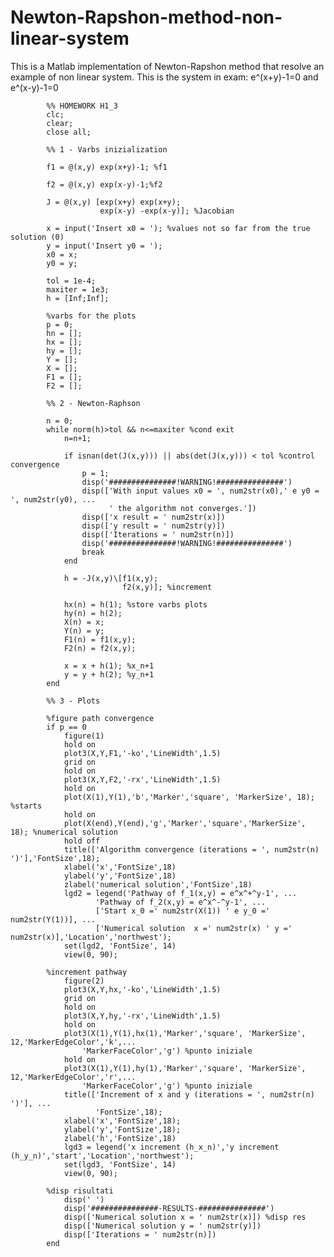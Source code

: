 # Newton-Rapshon-method-non-linear-system
This is a Matlab implementation of Newton-Rapshon method that resolve an example of non linear system.
This is the system in exam:
e^(x+y)-1=0 and e^(x-y)-1=0


            %% HOMEWORK H1_3
            clc;
            clear; 
            close all;
            
            %% 1 - Varbs inizialization
            
            f1 = @(x,y) exp(x+y)-1; %f1
            
            f2 = @(x,y) exp(x-y)-1;%f2
            
            J = @(x,y) [exp(x+y) exp(x+y);
                        exp(x-y) -exp(x-y)]; %Jacobian
            
            x = input('Insert x0 = '); %values not so far from the true solution (0)
            y = input('Insert y0 = ');
            x0 = x;
            y0 = y;
            
            tol = 1e-4; 
            maxiter = 1e3;                                 
            h = [Inf;Inf];
             
            %varbs for the plots
            p = 0;
            hn = []; 
            hx = [];
            hy = [];
            Y = [];
            X = [];
            F1 = [];
            F2 = [];
            
            %% 2 - Newton-Raphson
            
            n = 0;
            while norm(h)>tol && n<=maxiter %cond exit
                n=n+1;
            
                if isnan(det(J(x,y))) || abs(det(J(x,y))) < tol %control convergence
                    p = 1;
                    disp('###############!WARNING!###############')
                    disp(['With input values x0 = ', num2str(x0),' e y0 = ', num2str(y0), ...
                          ' the algorithm not converges.']) 
                    disp(['x result = ' num2str(x)])        
                    disp(['y result = ' num2str(y)])      
                    disp(['Iterations = ' num2str(n)])         
                    disp('###############!WARNING!###############')
                    break                                      
                end                                           
                                            
                h = -J(x,y)\[f1(x,y);
                             f2(x,y)]; %increment
            
                hx(n) = h(1); %store varbs plots
                hy(n) = h(2);
                X(n) = x;
                Y(n) = y;
                F1(n) = f1(x,y);
                F2(n) = f2(x,y);
            
                x = x + h(1); %x_n+1
                y = y + h(2); %y_n+1
            end
            
            %% 3 - Plots
            
            %figure path convergence
            if p == 0
                figure(1) 
                hold on
                plot3(X,Y,F1,'-ko','LineWidth',1.5)
                grid on
                hold on
                plot3(X,Y,F2,'-rx','LineWidth',1.5)
                hold on
                plot(X(1),Y(1),'b','Marker','square', 'MarkerSize', 18); %starts
                hold on
                plot(X(end),Y(end),'g','Marker','square','MarkerSize', 18); %numerical solution
                hold off
                title(['Algorithm convergence (iterations = ', num2str(n) ')'],'FontSize',18);
                xlabel('x','FontSize',18)
                ylabel('y','FontSize',18)
                zlabel('numerical solution','FontSize',18)
                lgd2 = legend('Pathway of f_1(x,y) = e^x^+^y-1', ...
                       'Pathway of f_2(x,y) = e^x^-^y-1', ...
                       ['Start x_0 =' num2str(X(1)) ' e y_0 =' num2str(Y(1))], ...
                       ['Numerical solution  x =' num2str(x) ' y =' num2str(x)],'Location','northwest');
                set(lgd2, 'FontSize', 14)
                view(0, 90);
            
            %increment pathway
                figure(2) 
                plot3(X,Y,hx,'-ko','LineWidth',1.5)
                grid on
                hold on
                plot3(X,Y,hy,'-rx','LineWidth',1.5)
                hold on
                plot3(X(1),Y(1),hx(1),'Marker','square', 'MarkerSize', 12,'MarkerEdgeColor','k',...
                    'MarkerFaceColor','g') %punto iniziale
                hold on                                                
                plot3(X(1),Y(1),hy(1),'Marker','square', 'MarkerSize', 12,'MarkerEdgeColor','r',...
                    'MarkerFaceColor','g') %punto iniziale
                title(['Increment of x and y (iterations = ', num2str(n) ')'], ...
                       'FontSize',18);
                xlabel('x','FontSize',18);
                ylabel('y','FontSize',18);
                zlabel('h','FontSize',18)
                lgd3 = legend('x increment (h_x_n)','y increment (h_y_n)','start','Location','northwest');
                set(lgd3, 'FontSize', 14)
                view(0, 90);
            
            %disp risultati
                disp(' ')
                disp('###############-RESULTS-###############')
                disp(['Numerical solution x = ' num2str(x)]) %disp res
                disp(['Numerical solution y = ' num2str(y)])
                disp(['Iterations = ' num2str(n)])
            end
